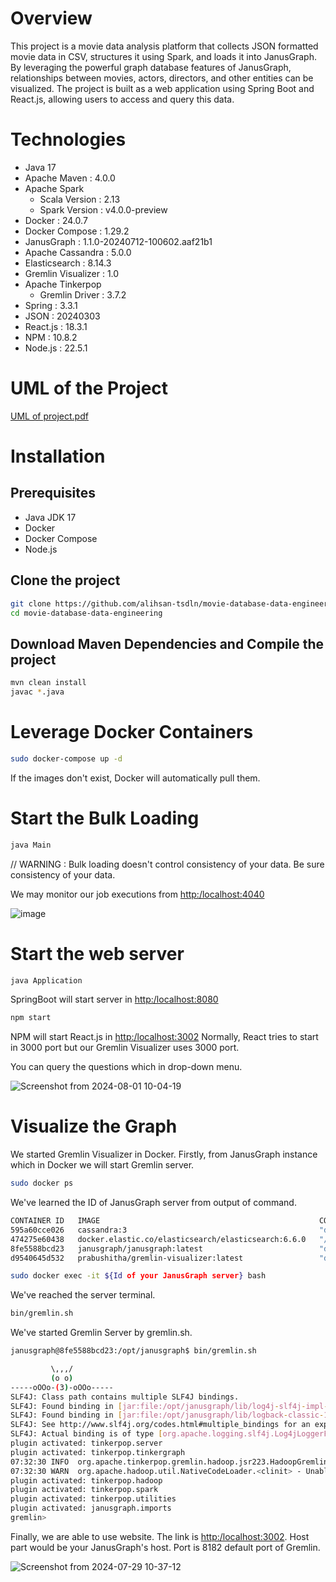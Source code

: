 # Overview
This project is a movie data analysis platform that collects JSON formatted movie data in CSV, structures it using Spark, and loads it into JanusGraph. By leveraging the powerful graph database features of JanusGraph, relationships between movies, actors, directors, and other entities can be visualized. The project is built as a web application using Spring Boot and React.js, allowing users to access and query this data.

# Technologies
* Java 17
* Apache Maven : 4.0.0
* Apache Spark
    - Scala Version : 2.13
    - Spark Version : v4.0.0-preview
* Docker : 24.0.7
* Docker Compose : 1.29.2
* JanusGraph : 1.1.0-20240712-100602.aaf21b1
* Apache Cassandra : 5.0.0
* Elasticsearch : 8.14.3
* Gremlin Visualizer : 1.0
* Apache Tinkerpop
  - Gremlin Driver : 3.7.2
* Spring : 3.3.1
* JSON : 20240303
* React.js : 18.3.1
* NPM : 10.8.2
* Node.js : 22.5.1

# UML of the Project

[UML of project.pdf](https://github.com/user-attachments/files/16468677/UML.class.staj.pdf)

# Installation
## Prerequisites
* Java JDK 17
* Docker
* Docker Compose
* Node.js

## Clone the project
```bash
git clone https://github.com/alihsan-tsdln/movie-database-data-engineering.git
cd movie-database-data-engineering
```

## Download Maven Dependencies and Compile the project
```bash
mvn clean install
javac *.java
```

# Leverage Docker Containers
``` bash
sudo docker-compose up -d
```
If the images don't exist, Docker will automatically pull them.


# Start the Bulk Loading
```bash
java Main
```
// WARNING : Bulk loading doesn't control consistency of your data. Be sure consistency of your data.

We may monitor our job executions from [http:/localhost:4040](http:/localhost:4040)

![image](https://github.com/user-attachments/assets/b2ffdad8-31b8-4a04-a7fd-7fac4b2581ba)


# Start the web server
```bash
java Application
```
SpringBoot will start server in [http:/localhost:8080](http:/localhost:8080)

```bash
npm start
```
NPM will start React.js in [http:/localhost:3002](http:/localhost:3002)
Normally, React tries to start in 3000 port but our Gremlin Visualizer uses 3000 port.

You can query the questions which in drop-down menu.

![Screenshot from 2024-08-01 10-04-19](https://github.com/user-attachments/assets/b54a2496-c20e-49be-a8d0-d0f537b3f69d)

# Visualize the Graph
We started Gremlin Visualizer in Docker.
Firstly, from JanusGraph instance which in Docker we will start Gremlin server.

```bash
sudo docker ps
```
We've learned the ID of JanusGraph server from output of command.

```bash
CONTAINER ID   IMAGE                                                 COMMAND                  CREATED          STATUS          PORTS                                                                                                           NAMES
595a60cce026   cassandra:3                                           "docker-entrypoint.s…"   14 minutes ago   Up 14 minutes   7000-7001/tcp, 0.0.0.0:9042->9042/tcp, :::9042->9042/tcp, 7199/tcp, 0.0.0.0:9160->9160/tcp, :::9160->9160/tcp   jce-cassandra
474275e60438   docker.elastic.co/elasticsearch/elasticsearch:6.6.0   "/usr/local/bin/dock…"   14 minutes ago   Up 14 minutes   0.0.0.0:9200->9200/tcp, :::9200->9200/tcp, 9300/tcp                                                             jce-elastic
8fe5588bcd23   janusgraph/janusgraph:latest                          "docker-entrypoint.s…"   14 minutes ago   Up 14 minutes   0.0.0.0:8182->8182/tcp, :::8182->8182/tcp                                                                       jce-janusgraph
d9540645d532   prabushitha/gremlin-visualizer:latest                 "docker-entrypoint.s…"   14 minutes ago   Up 14 minutes   0.0.0.0:3000-3001->3000-3001/tcp, :::3000-3001->3000-3001/tcp                                                   gremlin_visualize
```

```bash
sudo docker exec -it ${Id of your JanusGraph server} bash
```
We've reached the server terminal.

```bash
bin/gremlin.sh
```
We've started Gremlin Server by gremlin.sh.

```bash
janusgraph@8fe5588bcd23:/opt/janusgraph$ bin/gremlin.sh

         \,,,/
         (o o)
-----oOOo-(3)-oOOo-----
SLF4J: Class path contains multiple SLF4J bindings.
SLF4J: Found binding in [jar:file:/opt/janusgraph/lib/log4j-slf4j-impl-2.20.0.jar!/org/slf4j/impl/StaticLoggerBinder.class]
SLF4J: Found binding in [jar:file:/opt/janusgraph/lib/logback-classic-1.2.11.jar!/org/slf4j/impl/StaticLoggerBinder.class]
SLF4J: See http://www.slf4j.org/codes.html#multiple_bindings for an explanation.
SLF4J: Actual binding is of type [org.apache.logging.slf4j.Log4jLoggerFactory]
plugin activated: tinkerpop.server
plugin activated: tinkerpop.tinkergraph
07:32:30 INFO  org.apache.tinkerpop.gremlin.hadoop.jsr223.HadoopGremlinPlugin.getCustomizers - HADOOP_GREMLIN_LIBS is set to: /opt/janusgraph/lib
07:32:30 WARN  org.apache.hadoop.util.NativeCodeLoader.<clinit> - Unable to load native-hadoop library for your platform... using builtin-java classes where applicable
plugin activated: tinkerpop.hadoop
plugin activated: tinkerpop.spark
plugin activated: tinkerpop.utilities
plugin activated: janusgraph.imports
gremlin>
```

Finally, we are able to use website. The link is [http:/localhost:3002](http:/localhost:3002).
Host part would be your JanusGraph's host. Port is 8182 default port of Gremlin.


![Screenshot from 2024-07-29 10-37-12](https://github.com/user-attachments/assets/87886d53-ee39-4a0e-8304-df6d5f04a2d4)
























